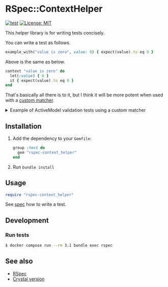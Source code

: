 # RSpec::ContextHelper

[![test](https://github.com/masaakiaoyagi/rspec-context_helper.rb/actions/workflows/test.yml/badge.svg)](https://github.com/masaakiaoyagi/rspec-context_helper.rb/actions/workflows/test.yml)
[![License: MIT](https://img.shields.io/badge/License-MIT-yellow.svg)](https://opensource.org/licenses/MIT)

This helper library is for writing tests concisely.

You can write a test as follows.
```ruby
example_with("value is zero", value: 0) { expect(value).to eq 0 }
```
Above is the same as below.
```ruby
context "value is zero" do
  let(:value) { 0 }
  it { expect(value).to eq 0 }
end
```

That's basically all there is to it, but I think it will be more potent when used with a [custom matcher](https://relishapp.com/rspec/rspec-expectations/v/3-11/docs/custom-matchers).

<details>
<summary>
Example of ActiveModel validation tests using a custom matcher
</summary>
<div>

```ruby
class Account
  include ActiveModel::Model
  include ActiveModel::Attributes
  attribute :name, :string
  validates :name, presence: true, length: { in: 3..20 }, format: { with: /\A[0-9a-zA-Z]*\z/, message: "alphanumeric characters only" }
end

let(:account) { Account.new(name: name) }
before do
  account.valid?
end

# There is no "have_error" matcher, so you need to create one.
example_with(name: " ")      { expect(account).to have_error.on(:name).with(:blank) }
example_with(name: "a" * 2)  { expect(account).to have_error.on(:name).with(:length, count: 3) }
example_with(name: "a" * 3)  { expect(account).not_to have_error }
example_with(name: "a" * 20) { expect(account).not_to have_error }
example_with(name: "a" * 21) { expect(account).to have_error.on(:name).with(:length, count: 20) }
example_with(name: "a0a")    { expect(account).not_to have_error }
example_with(name: "a a")    { expect(account).to have_error.on(:name).with(:invalid) }
example_with(name: "a@a")    { expect(account).to have_error.on(:name).with("alphanumeric characters only") }
```
</div>
</details>

## Installation

1. Add the dependency to your `Gemfile`:

    ```ruby
    group :test do
      gem "rspec-context_helper"
    end
    ```

1. Run `bundle install`

## Usage

```ruby
require "rspec-context_helper"
```

See [spec](https://github.com/masaakiaoyagi/rspec-context_helper.rb/blob/main/spec/rspec/context_helper_spec.rb) how to write a test.

## Development

### Run tests
```sh
$ docker compose run --rm 3.1 bundle exec rspec
```

## See also
* [RSpec](https://github.com/rspec/rspec-metagem)
* [Crystal version](https://github.com/masaakiaoyagi/spectator-context_helper.cr)
